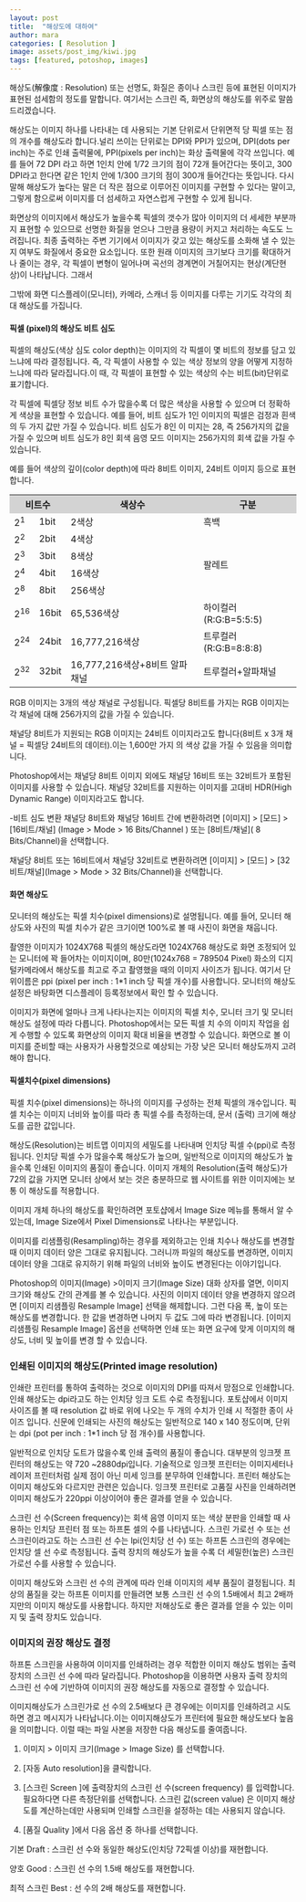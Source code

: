 ```yaml
---
layout: post
title:  "해상도에 대하여"
author: mara
categories: [ Resolution ]
image: assets/post_img/kiwi.jpg
tags: [featured, potoshop, images]
---
```

해상도(解像度 : Resolution) 또는 선명도, 화질은 종이나 스크린 등에 표현된 이미지가 표현된 섬세함의 정도를 말합니다. 여기서는 스크린 즉, 화면상의 해상도를 위주로 말씀드리겠습니다.

해상도는 이미지 하나를 나타내는 데 사용되는 기본 단위로서 단위면적 당 픽셀 또는 점의 개수를 해상도라 합니다.널리 쓰이는 단위로는 DPI와 PPI가 있으며, DPI(dots per inch)는 주로 인쇄 출력물에, PPI(pixels per inch)는 화상 출력물에 각각 쓰입니다.
예를 들어 72 DPI 라고 하면 1인치 안에 1/72 크기의 점이 72개 들어간다는 뜻이고, 300 DPI라고 한다면 같은 1인치 안에 1/300 크기의 점이 300개 들어간다는 뜻입니다.
다시 말해 해상도가 높다는 말은 더 작은 점으로 이루어진 이미지를 구현할 수 있다는 말이고, 그렇게 함으로써 이미지를 더 섬세하고 자연스럽게 구현할 수 있게 됩니다.

화면상의 이미지에서 해상도가 높을수록 픽셀의 갯수가 많아 이미지의 더 세세한 부분까지 표현할 수 있으므로 선명한 화질을 얻으나 그만큼 용량이 커지고 처리하는 속도도 느려집니다. 최종 출력하는 주변 기기에서 이미지가 갖고 있는 해상도를 소화해 낼 수 있는지 여부도 화질에서 중요한 요소입니다.
또한 원래 이미지의 크기보다 크기를 확대하거나 줄이는 경우, 각 픽셀이 변형이 일어나며 곡선의 경계면이 거칠어지는 현상(계단현상)이 나타납니다. 그래서

그밖에 화면 디스플레이(모니터), 카메라, 스캐너 등 이미지를 다루는 기기도 각각의 최대 해상도를 가집니다.

#### 픽셀 (pixel)의 해상도 비트 심도
픽셀의 해상도(색상 심도 color depth)는 이미지의 각 픽셀이 몇 비트의 정보를 담고 있느냐에 따라 결정됩니다. 즉, 각 픽셀이 사용할 수 있는 색상 정보의 양을 어떻게 지정하느냐에 따라 달라집니다.이 때, 각 픽셀이 표현할 수 있는 색상의 수는 비트(bit)단위로 표기합니다.

각 픽셀에 픽셀당 정보 비트 수가 많을수록 더 많은 색상을 사용할 수 있으며 더 정확하게 색상을 표현할 수 있습니다. 예를 들어, 비트 심도가 1인 이미지의 픽셀은 검정과 흰색의 두 가지 값만 가질 수 있습니다. 비트 심도가 8인 이 미지는 28, 즉 256가지의 값을 가질 수 있으며 비트 심도가 8인 회색 음영 모드 이미지는 256가지의 회색 값을 가질 수 있습니다.

예를 들어 색상의 깊이(color depth)에 따라 8비트 이미지, 24비트 이미지 등으로 표현합니다.

<table style="width:90%, border: 1px solid black">
<tr style="background-color:lightgrey;"><th colspan="2">비트수</th><th>색상수</th><th>구분</th></tr>
<tr><td>2<sup>1</sup></td><td>1bit</td><td>2색상</td><td>흑백</td></tr>
<tr><td>2<sup>2</sup></td><td>2bit</td><td>4색상</td><td rowspan="4">팔레트</td></tr>
<tr><td>2<sup>3</sup></td><td>3bit</td><td>8색상</td></tr>
<tr><td>2<sup>4</sup></td><td>4bit</td><td>16색상</td></tr>
<tr><td>2<sup>8</sup></td><td>8bit</td><td>256색상</td></tr>
<tr><td>2<sup>16</sup></td><td>16bit</td><td>65,536색상</td><td>하이컬러(R:G:B=5:5:5)</td></tr>
<tr><td>2<sup>24</sup></td><td>24bit</td><td>16,777,216색상</td><td>트루컬러(R:G:B=8:8:8)</td></tr>
<tr><td>2<sup>32</sup></td><td>32bit</td><td>16,777,216색상+8비트 알파채널</td><td>트루컬러+알파채널</td></tr>
</table>



RGB 이미지는 3개의 색상 채널로 구성됩니다. 픽셀당 8비트를 가지는 RGB 이미지는 각 채널에 대해 256가지의 값을 가질 수 있습니다.

채널당 8비트가 지원되는 RGB 이미지는 24비트 이미지라고도 합니다(8비트 x 3개 채널 = 픽셀당 24비트의 데이터).이는 1,600만 가지 의 색상 값을 가질 수 있음을 의미합니다.

Photoshop에서는 채널당 8비트 이미지 외에도 채널당 16비트 또는 32비트가 포함된 이미지를 사용할 수 있습니다. 채널당 32비트를 지원하는 이미지를 고대비 HDR(High Dynamic Range) 이미지라고도 합니다.

-비트 심도 변환
채널당 8비트와 채널당 16비트 간에 변환하려면 [이미지] > [모드] > [16비트/채널] (Image > Mode > 16 Bits/Channel ) 또는 [8비트/채널]( 8 Bits/Channel)을 선택합니다.


채널당 8비트 또는 16비트에서 채널당 32비트로 변환하려면 [이미지] > [모드] > [32비트/채널](Image > Mode > 32 Bits/Channel)을 선택합니다.


#### 화면 해상도
모니터의 해상도는 픽셀 치수(pixel dimensions)로 설명됩니다. 예를 들어, 모니터 해상도와 사진의 픽셀 치수가 같은 크기이면 100%로 볼 때 사진이 화면을 채웁니다.

촬영한 이미지가 1024X768 픽셀의 해상도라면 1024X768 해상도로 화면 조정되어 있는 모니터에 꽉 들어차는 이미지이며, 80만(1024x768 = 789504 Pixel) 화소의 디지털카메라에서 해상도를 최고로 주고 촬영했을 때의 이미지 사이즈가 됩니다. 여기서 단위이름은 ppi (pixel per inch : 1*1 inch 당 픽셀 개수)를 사용합니다. 모니터의 해상도 설정은 바탕화면 디스플레이 등록정보에서 확인 할 수 있습니다.

이미지가 화면에 얼마나 크게 나타나는지는 이미지의 픽셀 치수, 모니터 크기 및 모니터 해상도 설정에 따라 다릅니다. Photoshop에서는 모든 픽셀 치 수의 이미지 작업을 쉽게 수행할 수 있도록 화면상의 이미지 확대 비율을 변경할 수 있습니다. 화면으로 볼 이미지를 준비할 때는 사용자가 사용할것으로 예상되는 가장 낮은 모니터 해상도까지 고려해야 합니다.


#### 픽셀치수(pixel dimensions)
픽셀 치수(pixel dimensions)는 하나의 이미지를 구성하는 전체 픽셀의 개수입니다. 픽셀 치수는 이미지 너비와 높이를 따라 총 픽셀 수를 측정하는데, 문서 (출력) 크기에 해상도를 곱한 값입니다.

해상도(Resolution)는 비트맵 이미지의 세밀도를 나타내며 인치당 픽셀 수(ppi)로 측정됩니다. 인치당 픽셀 수가 많을수록 해상도가 높으며, 일반적으로 이미지의 해상도가 높을수록 인쇄된 이미지의 품질이 좋습니다. 이미지 개체의 Resolution(출력 해상도)가 72의 값을 가지면 모니터 상에서 보는 것은 충분하므로 웹 사이트를 위한 이미지에는 보통 이 해상도를 적용합니다.

이미지 개체 하나의 해상도를 확인하려면 포토샵에서 Image Size 메뉴를 통해서 알 수 있는데, Image Size에서 Pixel Dimensions로 나타나는 부분입니다.

이미지를 리샘플링(Resampling)하는 경우를 제외하고는 인쇄 치수나 해상도를 변경할 때 이미지 데이터 양은 그대로 유지됩니다. 그러니까 파일의 해상도를 변경하면, 이미지 데이터 양을 그대로 유지하기 위해 파일의 너비와 높이도 변경된다는 이야기입니다.

Photoshop의 이미지(Image) >이미지 크기(Image Size) 대화 상자를 열면, 이미지 크기와 해상도 간의 관계를 볼 수 있습니다. 사진의 이미지 데이터 양을 변경하지 않으려면 [이미지 리샘플링 Resample Image] 선택을 해제합니다. 그런 다음 폭, 높이 또는 해상도를 변경합니다. 한 값을 변경하면 나머지 두 값도 그에 따라 변경됩니다. [이미지 리샘플링 Resample Image] 옵션을 선택하면 인쇄 또는 화면 요구에 맞게 이미지의 해상도, 너비 및 높이를 변경 할 수 있습니다.

### 인쇄된 이미지의 해상도(Printed image resolution)
인쇄란 프린터를 통하여 출력하는 것으로 이미지의 DPI를 따져서 망점으로 인쇄합니다. 인쇄 해상도는 dpi라고도 하는 인치당 잉크 도트 수로 측정됩니다.
포토샵에서 이미지 사이즈를 볼 때 resolution 값 바로 위에 나오는 두 개의 수치가 인쇄 시 적절한 종이 사이즈 입니다. 신문에 인쇄되는 사진의 해상도는 일반적으로 140 x 140 정도이며, 단위는 dpi (pot per inch : 1*1 inch 당 점 개수)를 사용합니다.

일반적으로 인치당 도트가 많을수록 인쇄 출력의 품질이 좋습니다. 대부분의 잉크젯 프린터의 해상도는 약 720 ~2880dpi입니다. 기술적으로 잉크젯 프린터는 이미지세터나 레이저 프린터처럼 실제 점이 아닌 미세 잉크를 분무하여 인쇄합니다. 프린터 해상도는 이미지 해상도와 다르지만 관련은 있습니다. 잉크젯 프린터로 고품질 사진을 인쇄하려면 이미지 해상도가 220ppi 이상이어야 좋은 결과를 얻을 수 있습니다.

스크린 선 수(Screen frequency)는 회색 음영 이미지 또는 색상 분판을 인쇄할 때 사용하는 인치당 프린터 점 또는 하프톤 셀의 수를 나타냅니다. 스크린 가로선 수 또는 선 스크린이라고도 하는 스크린 선 수는 lpi(인치당 선 수) 또는 하프톤 스크린의 경우에는 인치당 셀 선 수로 측정됩니다. 출력 장치의 해상도가 높을 수록 더 세밀한(높은) 스크린 가로선 수를 사용할 수 있습니다.

이미지 해상도와 스크린 선 수의 관계에 따라 인쇄 이미지의 세부 품질이 결정됩니다. 최상의 품질을 갖는 하프톤 이미지를 만들려면 보통 스크린 선 수의 1.5배에서 최고 2배까지만의 이미지 해상도를 사용합니다. 하지만 저해상도로 좋은 결과를 얻을 수 있는 이미지 및 출력 장치도 있습니다.

### 이미지의 권장 해상도 결정
하프톤 스크린을 사용하여 이미지를 인쇄하려는 경우 적합한 이미지 해상도 범위는 출력 장치의 스크린 선 수에 따라 달라집니다. Photoshop을 이용하면 사용자 출력 장치의 스크린 선 수에 기반하여 이미지의 권장 해상도를 자동으로 결정할 수 있습니다.

이미지해상도가 스크린가로 선 수의 2.5배보다 큰 경우에는 이미지를 인쇄하려고 시도하면 경고 메시지가 나타납니다.이는 이미지해상도가 프린터에 필요한 해상도보다 높음을 의미합니다. 이럴 때는 파일 사본을 저장한 다음 해상도를 줄여줍니다.

1. 이미지 > 이미지 크기(Image > Image Size) 를 선택합니다.

2. [자동 Auto resolution]을 클릭합니다.

3. [스크린 Screen ]에 출력장치의 스크린 선 수(screen frequency)  를 입력합니다. 필요하다면 다른 측정단위를 선택합니다. 스크린 값(screen value) 은 이미지 해상도를 계산하는데만 사용되며 인쇄할 스크린을 설정하는 데는 사용되지 않습니다.

4. [품질 Quality ]에서 다음 옵션 중 하나를 선택합니다.


기본 Draft : 스크린 선 수와 동일한 해상도(인치당 72픽셀 이상)를 재현합니다.

양호 Good : 스크린 선 수의 1.5배 해상도를 재현합니다.

최적 스크린 Best : 선 수의 2배 해상도를 재현합니다.

